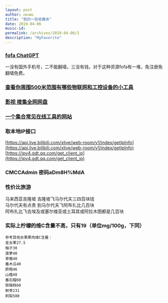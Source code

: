 ```yaml
---
layout: post
author: ᴢʜᴀɴɢ
title: "我的一些收藏夹"
date: 2019-04-06
music-id: 
permalink: /archives/2019-04-06/1
description: "MyFavorite"
---
```

### [fofa ChatGPT](https://fofa.info/result?qbase64=ImxvYWRpbmctd3JhcCIgJiYgImJhbGxzIiAmJiAiY2hhdCIgJiYgaXNfZG9tYWluPXRydWUg)
一没有国外手机号，二不能翻墙，三没有钱。对于这种资源fofa有一堆，免注册免翻墙免费。

### [查看你周围500米范围有哪些物联网和工控设备的小工具](https://zhifeng.io/mobile/online.html)

### [影视 搜集全网网盘](http://ej666.com/app/index.html?id=221010nn)

### [一个集合常见在线工具的网站](https://tool.lu/)

### 取本地IP接口
[https://api.live.bilibili.com/xlive/web-room/v1/index/getIpInfo](https://api.live.bilibili.com/xlive/web-room/v1/index/getIpInfo)
[https://ipv4.gdt.qq.com/get_client_ip](https://ipv4.gdt.qq.com/get_client_ip)

### CMCCAdmin 密码aDm8H%MdA

### 性价比旅游
马来西亚吉隆坡 吉隆坡飞马尔代夫三四百块钱  
马尔代夫有点贵 到马尔代夫飞阿布扎比几百块  
阿布扎比飞去埃及或塞尔维亚或土耳其或阿拉木图都是几百块  

### 实际上柠檬的维C含量不高，只有19（单位mg/100g，下同）
```
参考其他水果果肉维C含量：
圣女果27.5
柚子30
菠萝40
草莓40
番木瓜40
脐橙46
山楂48
番石榴60
猕猴桃60
鲜枣231
刺梨580
```